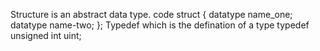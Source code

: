 Structure is an abstract data type. 
 code 
      struct <struct name>{
        datatype name_one;
        datatype name-two;
      };
Typedef which is the defination of a type
       typedef unsigned int uint;
       
